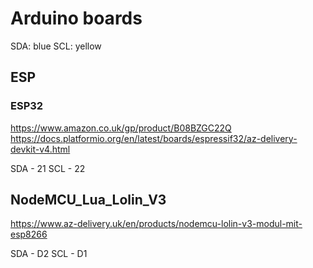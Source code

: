 # Arduino boards

SDA: blue
SCL: yellow
## ESP

### ESP32

https://www.amazon.co.uk/gp/product/B08BZGC22Q
https://docs.platformio.org/en/latest/boards/espressif32/az-delivery-devkit-v4.html


SDA - 21
SCL - 22

## NodeMCU_Lua_Lolin_V3

https://www.az-delivery.uk/en/products/nodemcu-lolin-v3-modul-mit-esp8266

SDA - D2
SCL - D1                                         